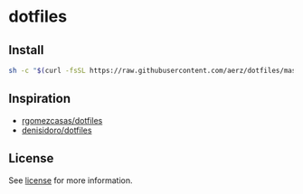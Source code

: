 # dotfiles

## Install

```sh
sh -c "$(curl -fsSL https://raw.githubusercontent.com/aerz/dotfiles/master/install)"
```

## Inspiration

- [rgomezcasas/dotfiles](https://github.com/rgomezcasas/dotfiles)
- [denisidoro/dotfiles](https://github.com/denisidoro/dotfiles)

## License

See [license](https://github.com/aerz/dotfiles/blob/master/LICENSE) for more information.
